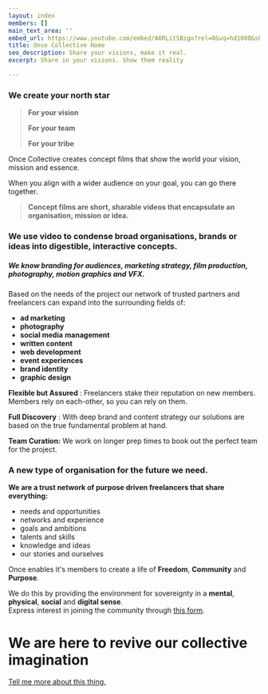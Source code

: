 ```yaml
---
layout: index
members: []
main_text_area: ''
embed_url: https://www.youtube.com/embed/A6RLit5Bzgo?rel=0&vq=hd1080&showinfo=0&autoplay=1
title: Once Collective Home
seo_description: Share your visions, make it real.
excerpt: Share in your visions. Show them reality

---
```

### **We create your north star**

> **For your vision**
>
> **For your team**
>
> **For your tribe**

Once Collective creates concept films that show the world your vision, mission and essence.

When you align with a wider audience on your goal, you can go there together.

> **Concept films are short, sharable videos that encapsulate an organisation, mission or idea.**

### We use video to condense broad organisations, brands or ideas into digestible, interactive concepts.

##### We know branding for audiences, marketing strategy, film production, photography, motion graphics and VFX.

Based on the needs of the project our network of trusted partners and freelancers can expand into the surrounding fields of:

* **ad marketing**
* **photography**
* **social media** **management**
* **written content**
* **web development**
* **event experiences**
* **brand identity**
* **graphic design**

**Flexible but Assured** : Freelancers stake their reputation on new members. Members rely on each-other, so you can rely on them.

**Full Discovery** : With deep brand and content strategy our solutions are based on the true fundamental problem at hand.

**Team Curation:** We work on longer prep times to book out the perfect team for the project.

### **A new type of organisation for the future we need.**

**We are a trust network of purpose driven freelancers that share everything:**

* needs and opportunities
* networks and experience
* goals and ambitions
* talents and skills
* knowledge and ideas
* our stories and ourselves

Once enables it's members to create a life of **Freedom**, **Community** and **Purpose**.

We do this by providing the environment for sovereignty in a **mental**, **physical**, **social** and **digital sense**.  
Express interest in joining the community through [this form](https://eba2k6g4.paperform.co/ "Once Collective Signup Form"). 

# We are here to revive our collective imagination

[Tell me more about this thing.](https://www.notion.so/oncecollectivecore/ONCE-one-pager-e86861547cf6496f8aacff067f273e9f "Once One Pager")